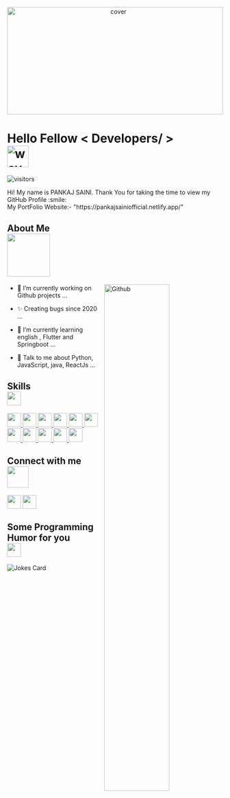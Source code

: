 <div align="center">
<img width="100%" height = "250px" src="https://images.unsplash.com/photo-1605379399642-870262d3d051?ixlib=rb-4.0.3&ixid=M3wxMjA3fDB8MHxwaG90by1wYWdlfHx8fGVufDB8fHx8fA%3D%3D&auto=format&fit=crop&w=1812&q=80" alt="cover" />
</div>

<h1> Hello Fellow &lt; Developers/ &gt; <img src="https://raw.githubusercontent.com/pankajsainiofficial/IMAGES/main/wave.gif" width="50px" height="50px" alt="wave file" style="display: block !important;"/></h1>



![visitors](https://api.visitorbadge.io/api/VisitorHit?user=pankajsainiofficial&repo=github-visitors-badge&countColor=%237B1E7A)

<div size='20px'> Hi! My name is PANKAJ SAINI. Thank You for taking the time to view my GitHub Profile :smile: 
</div>

<div size='20px'> My PortFolio Website:- "https://pankajsainiofficial.netlify.app/"</div>

<h2> About Me <img src="https://raw.githubusercontent.com/pankajsainiofficial/IMAGES/main/eatSleepCodeRepeat.gif" width = "100px" height='100px' style="display: block !important;"/></h2>

<img width="55%" align="right" alt="Github" src="https://raw.githubusercontent.com/pankajsainiofficial/IMAGES/main/git-header.svg" style="display: block !important;"/>


- 🔭 I’m currently working on Github projects ...

- ✨ Creating bugs since 2020 ...

- 🌱 I’m currently learning english , Flutter and Springboot ... 

- 💬 Talk to me about Python, JavaScript, java, ReactJs ...

<h2> Skills <img src = "https://raw.githubusercontent.com/pankajsainiofficial/IMAGES/main/code.gif" width = 32px height=32px style="display: block !important;"/> </h2>
<a href= https://github.com/https://github.com/pankajsainiofficial?tab=repositories&q=&type=&language=python&sort= > <img width ='32px' height='32px' src ='https://raw.githubusercontent.com/pankajsainiofficial/IMAGES/main/python.svg'> </a>
<a href= https://github.com/https://github.com/pankajsainiofficial?tab=repositories&q=&type=&language=reactjs&sort= > <img width ='32px' height='32px' src ='https://raw.githubusercontent.com/pankajsainiofficial/IMAGES/main/reactjs.svg'> </a>
<a href= https://github.com/https://github.com/pankajsainiofficial?tab=repositories&q=&type=&language=javascript&sort= > <img width ='32px' height='32px' src ='https://raw.githubusercontent.com/pankajsainiofficial/IMAGES/main/javascript.svg'> </a>
<a href= https://github.com/https://github.com/pankajsainiofficial?tab=repositories&q=&type=&language=c&sort= > <img width ='32px' height='32px' src ='https://raw.githubusercontent.com/pankajsainiofficial/IMAGES/main/c.svg'> </a>
<a href= https://github.com/https://github.com/pankajsainiofficial?tab=repositories&q=&type=&language=html&sort= > <img width ='32px' height='32px' src ='https://raw.githubusercontent.com/pankajsainiofficial/IMAGES/main/html.svg'> </a>
<a href= https://github.com/https://github.com/pankajsainiofficial?tab=repositories&q=&type=&language=css&sort= > <img width ='32px' height='32px' src ='https://raw.githubusercontent.com/pankajsainiofficial/IMAGES/main/css.svg'> </a>
<a href= https://github.com/https://github.com/pankajsainiofficial?tab=repositories&q=&type=&language=java&sort= > <img width ='32px' height='32px' src ='https://raw.githubusercontent.com/pankajsainiofficial/IMAGES/main/java.svg'> </a>
<a href= https://github.com/https://github.com/pankajsainiofficial?tab=repositories&q=&type=&language=django&sort= > <img width ='32px' height='32px' src ='https://raw.githubusercontent.com/pankajsainiofficial/IMAGES/main/django.svg'> </a>
<a href= https://github.com/https://github.com/pankajsainiofficial?tab=repositories&q=&type=&language=android&sort= > <img width ='32px' height='32px' src ='https://raw.githubusercontent.com/pankajsainiofficial/IMAGES/main/android.svg'> </a>
<a href= https://github.com/https://github.com/pankajsainiofficial?tab=repositories&q=&type=&language=php&sort= > <img style = "color : red" width ='32px' height='32px' src ='https://raw.githubusercontent.com/pankajsainiofficial/IMAGES/main/php.svg'> </a>
<a href= https://github.com/https://github.com/pankajsainiofficial?tab=repositories&q=&type=&language=mysql&sort= > <img width ='32px' height='32px' src ='https://raw.githubusercontent.com/pankajsainiofficial/IMAGES/main/mysql.svg'> </a>


<h2> Connect with me <img src='https://raw.githubusercontent.com/pankajsainiofficial/IMAGES/main/handShake.gif' width="50px" height=50px style="display: block !important;"/> </h2>
<a href = 'https://www.linkedin.com/in/https://www.linkedin.com/in/pankajsainiofficial/'> <img width = '32px' align= 'center' src="https://raw.githubusercontent.com/pankajsainiofficial/IMAGES/main/linked-in-alt.svg"/></a> 
<a href = 'https://www.github.com/https://github.com/pankajsainiofficial'> <img width = '32px' align= 'center' src="https://raw.githubusercontent.com/pankajsainiofficial/IMAGES/main/github.svg"/></a> 


<h2> Some Programming Humor for you <img align ='center' src='https://raw.githubusercontent.com/pankajsainiofficial/IMAGES/main/winkFace.gif' width = '32px' height= '32px' style="display: block !important;"/></h2>

![Jokes Card](https://readme-jokes.vercel.app/api?theme=default)
